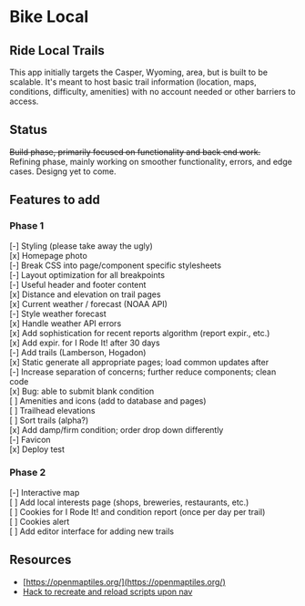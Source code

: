 # Bike Local 

## Ride Local Trails
This app initially targets the Casper, Wyoming, area, but is built to be scalable. It's meant to host basic trail information (location, maps, conditions, difficulty, amenities) with no account needed or other barriers to access.

## Status
~~Build phase, primarily focused on functionality and back end work.~~  
Refining phase, mainly working on smoother functionality, errors, and edge cases. Designg yet to come.  

## Features to add

### Phase 1
\[-\] Styling (please take away the ugly)  
\[x\] Homepage photo  
\[-\] Break CSS into page/component specific stylesheets  
\[-\] Layout optimization for all breakpoints  
\[-\] Useful header and footer content  
\[x\] Distance and elevation on trail pages  
\[x\] Current weather / forecast (NOAA API)  
\[-\] Style weather forecast  
\[x\] Handle weather API errors  
\[x\] Add sophistication for recent reports algorithm (report expir., etc.)  
\[x\] Add expir. for I Rode It! after 30 days  
\[-\] Add trails (Lamberson, Hogadon)  
\[x\] Static generate all appropriate pages; load common updates after  
\[-\] Increase separation of concerns; further reduce components; clean code  
\[x\] Bug: able to submit blank condition  
\[ \] Amenities and icons (add to database and pages)  
\[ \] Trailhead elevations  
\[ \] Sort trails (alpha?)  
\[x\] Add damp/firm condition; order drop down differently  
\[-\] Favicon  
\[x\] Deploy test  

### Phase 2
\[-\] Interactive map  
\[ \] Add local interests page (shops, breweries, restaurants, etc.)  
\[ \] Cookies for I Rode It! and condition report (once per day per trail)  
\[ \] Cookies alert  
\[ \] Add editor interface for adding new trails  

## Resources

* [https://openmaptiles.org/](https://openmaptiles.org/)
* [Hack to recreate and reload scripts upon nav](https://github.com/vercel/next.js/discussions/17919#discussioncomment-3149719)